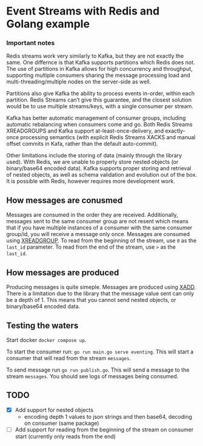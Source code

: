 # Event Streams with Redis and Golang example

### Important notes
Redis streams work very similarly to Kafka, but they are not exactly the same. One differnce is that Kafka supports 
partitions which Redis does not. The use of partitions in Kafka allows for high concurrency and throughput, supporting 
multiple consumers sharing the message processing load and multi-threading/multiple nodes on the server-side as well.

Partitions also give Kafka the ability to process events in-order, within each partition. Redis Streams can’t give this
guarantee, and the closest solution would be to use multiple streams/keys, with a single consumer per stream.

Kafka has better automatic management of consumer groups, including automatic rebalancing when consumers come and go. 
Both Redis Streams XREADGROUPS and Kafka support at-least-once-delivery, and exactly-once processing semantics (with 
explicit Redis Streams XACKS and manual offset commits in Kafa, rather than the default auto-commit).

Other limitations include the storing of data (mainly through the library used). With Redis, we are unable to properly 
store nested objects (or binary/base64 encoded data). Kafka supports proper storing and retrieval of nested objects, as
well as schema validation and evolution out of the box. It is possible with Redis, however requires more development 
work. 

## How messages are conusmed

Messages are consumed in the order they are received. Additionally, messages sent to the same consumer group are not 
resent which means that if you have multiple instances of a consumer with the same consumer group/id, you will receive a
message only once. Messages are consumed using [XREADGROUP](https://redis.io/commands/xreadgroup/). To read from the 
beginning of the stream, use `0` as the `last_id` parameter. To read from the end of the stream, use `>` as the 
`last_id`.

## How messages are produced

Producing messages is quite simeple. Messages are produced using [XADD](https://redis.io/commands/xadd/). There is a 
limitation due to the library that the message value sent can only be a depth of 1. This means that you cannot send 
nested objects, or binary/base64 encoded data.


## Testing the waters

Start docker `docker compose up`.

To start the consumer run: `go run main.go serve eventing`. This will start a consumer that will read from the stream 
`messages`. 

To send message run `go run publish.go`. This will send a message to the stream `messages`. You should see logs of 
messages being consumed. 


## TODO

- [X] Add support for nested objects
  - encoding depth 1 values to json strings and then base64, decoding on consumer (same package)
- [ ] Add support for reading from the beginning of the stream on consumer start (currently only reads from the end)
